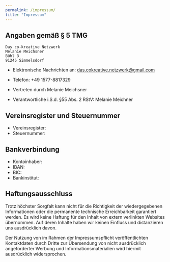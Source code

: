 ```yaml
---
permalink: /impressum/
title: "Impressum"
---
```


## Angaben gemäß § 5 TMG

```text
Das co-kreative Netzwerk
Melanie Meichsner
Bühl 3
91245 Simmelsdorf
```

- Elektronische Nachrichten an: das.cokreative.netzwerk@gmail.com
- Telefon: +49 1577-8817329

- Vertreten durch Melanie Meichsner
- Verantwortliche i.S.d. §55 Abs. 2 RStV: Melanie Meichner

## Vereinsregister und Steuernummer

- Vereinsregister:
- Steuernummer:

## Bankverbindung

- Kontoinhaber:
- IBAN:
- BIC:
- Bankinstitut:

## Haftungsausschluss

Trotz höchster Sorgfalt kann nicht für die Richtigkeit der wiedergegebenen Informationen oder die permanente technische Erreichbarkeit garantiert werden. Es wird keine Haftung für den Inhalt von extern verlinkten Websites übernommen. Auf deren Inhalte haben wir keinen Einfluss und distanzieren uns ausdrücklich davon.

Der Nutzung von im Rahmen der Impressumspflicht veröffentlichten Kontaktdaten durch Dritte zur Übersendung von nicht ausdrücklich angeforderter Werbung und Informationsmaterialien wird hiermit ausdrücklich widersprochen.

